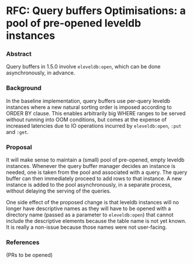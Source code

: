 # RFC: Query buffers Optimisations: a pool of pre-opened leveldb instances

### Abstract

Query buffers in 1.5.0 involve `eleveldb:open`, which can be done asynchronously, in advance.

### Background

In the baseline implementation, query buffers use per-query leveldb instances where a new natural sorting order is imposed according to ORDER BY clause.  This enables arbitrarily big WHERE ranges to be served without running into OOM conditions, but comes at the expense of increased latencies due to IO operations incurred by `eleveldb:open`, `:put` and `:get`.

### Proposal

It will make sense to maintain a (small) pool of pre-opened, empty leveldb instances.  Whenever the query buffer manager decides an instance is needed, one is taken from the pool and associated with a query.  The query buffer can then immediately proceed to add rows to that instance.  A new instance is added to the pool asynchronously, in a separate process, without delaying the serving of the queries.

One side effect of the proposed change is that leveldb instances will no longer have descriptive names as they will have to be opened with a directory name (passed as a parameter to `eleveldb:open`) that cannot include the descriptive elements because the table name is not yet known.  It is really a non-issue because those names were not user-facing.

### References

(PRs to be opened)
